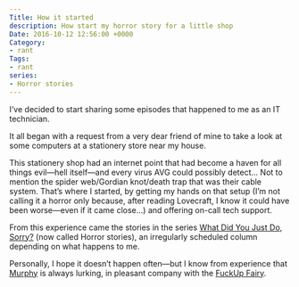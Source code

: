 ```yaml
---
Title: How it started
description: How start my horror story for a little shop
Date: 2016-10-12 12:56:00 +0000
Category:
- rant
Tags:
- rant
series:
- Horror stories
---
```


I’ve decided to start sharing some episodes that happened to me as an IT technician.

It all began with a request from a very dear friend of mine to take a look at some computers at a stationery store near my house.

This stationery shop had an internet point that had become a haven for all things evil—hell itself—and every virus AVG could possibly detect… Not to mention the spider web/Gordian knot/death trap that was their cable system. That’s where I started, by getting my hands on that setup (I’m not calling it a horror only because, after reading Lovecraft, I know it could have been worse—even if it came close…) and offering on-call tech support.

From this experience came the stories in the series [What Did You Just Do, Sorry?](/series/horror-stories/) (now called Horror stories), an irregularly scheduled column depending on what happens to me.

Personally, I hope it doesn’t happen often—but I know from experience that [Murphy](https://it.wikipedia.org/wiki/Legge_di_Murphy) is always lurking, in pleasant company with the [FuckUp Fairy](http://www.soft-land.org/storie/fsckup).
